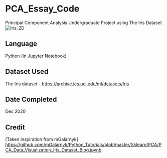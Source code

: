 # PCA_Essay_Code
Principal Component Analysis Undergraduate Project using The Iris Dataset
![Iris_2D](https://user-images.githubusercontent.com/63045938/102913828-3d967680-4477-11eb-8a9a-f9e06e6f4cfe.jpg)

## Language
Python (in Jupyter Notebook)

## Dataset Used
The Iris dataset - https://archive.ics.uci.edu/ml/datasets/Iris

## Date Completed
Dec 2020

## Credit
[Taken inspiration from mGalarnyk] 
https://github.com/mGalarnyk/Python_Tutorials/blob/master/Sklearn/PCA/PCA_Data_Visualization_Iris_Dataset_Blog.ipynb
